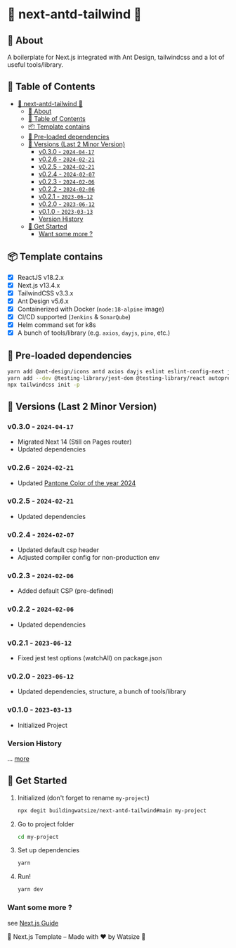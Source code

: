 # 🔺 next-antd-tailwind 🔺

## 📘 About

A boilerplate for Next.js integrated with Ant Design, tailwindcss and a lot of useful tools/library.

## 📝 Table of Contents

- [🔺 next-antd-tailwind 🔺](#-next-antd-tailwind-)
  - [📘 About](#-about)
  - [📝 Table of Contents](#-table-of-contents)
  - [📦 Template contains](#-template-contains)
  - [💎 Pre-loaded dependencies](#-pre-loaded-dependencies)
  - [📝 Versions (Last 2 Minor Version)](#-versions-last-2-minor-version)
    - [v0.3.0 - `2024-04-17`](#v030---2024-04-17)
    - [v0.2.6 - `2024-02-21`](#v026---2024-02-21)
    - [v0.2.5 - `2024-02-21`](#v025---2024-02-21)
    - [v0.2.4 - `2024-02-07`](#v024---2024-02-07)
    - [v0.2.3 - `2024-02-06`](#v023---2024-02-06)
    - [v0.2.2 - `2024-02-06`](#v022---2024-02-06)
    - [v0.2.1 - `2023-06-12`](#v021---2023-06-12)
    - [v0.2.0 - `2023-06-12`](#v020---2023-06-12)
    - [v0.1.0 - `2023-03-13`](#v010---2023-03-13)
    - [Version History](#version-history)
  - [📌 Get Started](#-get-started)
    - [Want some more ?](#want-some-more-)

## 📦 Template contains

- [x] ReactJS v18.2.x
- [x] Next.js v13.4.x
- [x] TailwindCSS v3.3.x
- [x] Ant Design v5.6.x
- [x] Containerized with Docker (`node:18-alpine` image)
- [x] CI/CD supported (`Jenkins` & `SonarQube`)
- [x] Helm command set for k8s
- [x] A bunch of tools/library (e.g. `axios`, `dayjs`, `pino`, etc.)

## 💎 Pre-loaded dependencies

```bash
yarn add @ant-design/icons antd axios dayjs eslint eslint-config-next js-base64 js-cookie lodash pino react-loading-randomizable
yarn add --dev @testing-library/jest-dom @testing-library/react autoprefixer jest jest-environment-jsdom postcss tailwindcss
npx tailwindcss init -p
```

## 📝 Versions (Last 2 Minor Version)

### v0.3.0 - `2024-04-17`

- Migrated Next 14 (Still on Pages router)
- Updated dependencies 

### v0.2.6 - `2024-02-21`

- Updated [Pantone Color of the year 2024](https://www.pantone.com/color-of-the-year/2024)

### v0.2.5 - `2024-02-21`

- Updated dependencies

### v0.2.4 - `2024-02-07`

- Updated default csp header
- Adjusted compiler config for non-production env

### v0.2.3 - `2024-02-06`

- Added default CSP (pre-defined)

### v0.2.2 - `2024-02-06`

- Updated dependencies

### v0.2.1 - `2023-06-12`

- Fixed jest test options (watchAll) on package.json

### v0.2.0 - `2023-06-12`

- Updated dependencies, structure, a bunch of tools/library

### v0.1.0 - `2023-03-13`

- Initialized Project

### Version History

... [more](./CHANGELOG.md)

## 📌 Get Started

1. Initialized (don't forget to rename `my-project`)

    ```bash
    npx degit buildingwatsize/next-antd-tailwind#main my-project
    ```

2. Go to project folder

    ```bash
    cd my-project
    ```

3. Set up dependencies

    ```bash
    yarn
    ```

4. Run!

    ```bash
    yarn dev
    ```

### Want some more ?

see [Next.js Guide](https://nextjs.org/docs)

🌈 Next.js Template – Made with ❤️ by Watsize 🌈
